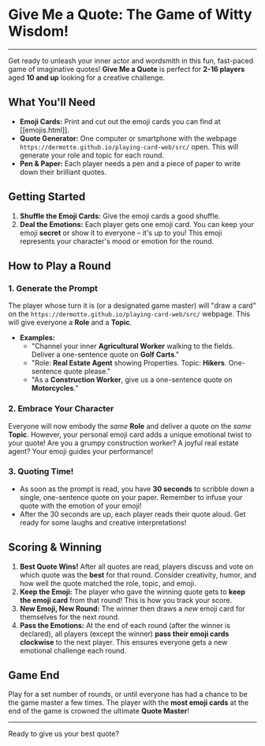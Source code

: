 # Give Me a Quote: The Game of Witty Wisdom!

---

Get ready to unleash your inner actor and wordsmith in this fun, fast-paced game of imaginative quotes! **Give Me a Quote** is perfect for **2-16 players** aged **10 and up** looking for a creative challenge.

## What You'll Need

* **Emoji Cards:** Print and cut out the emoji cards you can find at [[emojis.html]].
* **Quote Generator:** One computer or smartphone with the webpage `https://dermotte.github.io/playing-card-web/src/` open. This will generate your role and topic for each round.
* **Pen & Paper:** Each player needs a pen and a piece of paper to write down their brilliant quotes.

## Getting Started

1.  **Shuffle the Emoji Cards:** Give the emoji cards a good shuffle.
2.  **Deal the Emotions:** Each player gets one emoji card. You can keep your emoji **secret** or show it to everyone – it's up to you! This emoji represents your character's mood or emotion for the round.

## How to Play a Round

### 1. Generate the Prompt

The player whose turn it is (or a designated game master) will "draw a card" on the `https://dermotte.github.io/playing-card-web/src/` webpage. This will give everyone a **Role** and a **Topic**.

* **Examples:**
    * "Channel your inner **Agricultural Worker** walking to the fields. Deliver a one-sentence quote on **Golf Carts**."
    * "Role: **Real Estate Agent** showing Properties. Topic: **Hikers**. One-sentence quote please."
    * "As a **Construction Worker**, give us a one-sentence quote on **Motorcycles**."

### 2. Embrace Your Character

Everyone will now embody the *same* **Role** and deliver a quote on the *same* **Topic**. However, your personal emoji card adds a unique emotional twist to your quote! Are you a grumpy construction worker? A joyful real estate agent? Your emoji guides your performance!

### 3. Quoting Time!

* As soon as the prompt is read, you have **30 seconds** to scribble down a single, one-sentence quote on your paper. Remember to infuse your quote with the emotion of your emoji!
* After the 30 seconds are up, each player reads their quote aloud. Get ready for some laughs and creative interpretations!

## Scoring & Winning

1.  **Best Quote Wins!** After all quotes are read, players discuss and vote on which quote was the **best** for that round. Consider creativity, humor, and how well the quote matched the role, topic, and emoji.
2.  **Keep the Emoji:** The player who gave the winning quote gets to **keep the emoji card** from that round! This is how you track your score.
3.  **New Emoji, New Round:** The winner then draws a *new* emoji card for themselves for the next round.
4.  **Pass the Emotions:** At the end of each round (after the winner is declared), all players (except the winner) **pass their emoji cards clockwise** to the next player. This ensures everyone gets a new emotional challenge each round.

## Game End

Play for a set number of rounds, or until everyone has had a chance to be the game master a few times. The player with the **most emoji cards** at the end of the game is crowned the ultimate **Quote Master**!

---

Ready to give us your best quote?